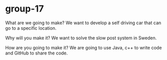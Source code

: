 # group-17

What are we going to make?
We want to develop a self driving car that can go to a specific location.

Why will you make it?
We want to solve the slow post system in Sweden.

How are you going to make it?
We are going to use Java, c++ to write code and GitHub to share the code.
